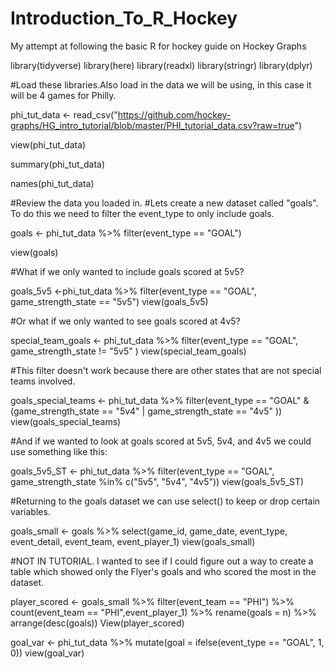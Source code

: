 # Introduction_To_R_Hockey
My attempt at following the basic R for hockey guide on Hockey Graphs

library(tidyverse)
library(here)
library(readxl)
library(stringr)
library(dplyr)

#Load these libraries.Also load in the data we will be using, in this case it will be 4 games for Philly.

phi_tut_data <- read_csv("https://github.com/hockey-graphs/HG_intro_tutorial/blob/master/PHI_tutorial_data.csv?raw=true")

view(phi_tut_data)

summary(phi_tut_data)

names(phi_tut_data)

#Review the data you loaded in. 
#Lets create a new dataset called "goals". To do this we need to filter the event_type to only include goals.

goals <- phi_tut_data %>%
    filter(event_type == "GOAL")

view(goals)

#What if we only wanted to include goals scored at 5v5?

goals_5v5 <-phi_tut_data %>%
    filter(event_type == "GOAL", game_strength_state == "5v5")
view(goals_5v5)

#Or what if we only wanted to see goals scored at 4v5?

special_team_goals <- phi_tut_data %>%
  filter(event_type == "GOAL", game_strength_state != "5v5" )
view(special_team_goals)

#This filter doesn't work because there are other states that are not special teams involved. 

goals_special_teams <- phi_tut_data %>%
   filter(event_type == "GOAL" & 
    (game_strength_state == "5v4" | 
     game_strength_state == "4v5" ))
view(goals_special_teams)

#And if we wanted to look at goals scored at 5v5, 5v4, and 4v5 we could use something like this:

goals_5v5_ST <- phi_tut_data %>%
  filter(event_type == "GOAL", game_strength_state %in% c("5v5", "5v4", "4v5"))
view(goals_5v5_ST)

#Returning to the goals dataset we can use select() to keep or drop certain variables. 

goals_small <- goals %>%
  select(game_id, game_date, event_type, event_detail, event_team, event_player_1)
view(goals_small)

#NOT IN TUTORIAL. I wanted to see if I could figure out a way to create a table which showed only the Flyer's goals and who scored the most in the dataset. 

player_scored <-  goals_small %>%
    filter(event_team == "PHI") %>%
    count(event_team == "PHI",event_player_1) %>% 
    rename(goals = n) %>% 
    arrange(desc(goals))
View(player_scored)


  
goal_var <- phi_tut_data %>%
  mutate(goal = ifelse(event_type == "GOAL", 1, 0))
view(goal_var)
